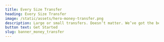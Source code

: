 ```yaml
---
title: Every Size Transfer
heading: Every Size Transfer
image: /static/assets/hero-money-transfer.png
description: Large or small transfers. Doesn’t matter. We’ve got the best rates around.
button text: Get Started
slug: banner_money_transfer
---
```

